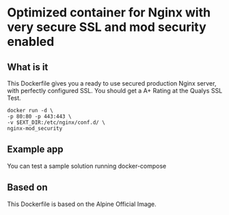 # Optimized container for Nginx with very secure SSL and mod security enabled

## What is it

This Dockerfile gives you a ready to use secured production Nginx server, with perfectly configured SSL. You should get a A+ Rating at the Qualys SSL Test.

    docker run -d \
    -p 80:80 -p 443:443 \
    -v $EXT_DIR:/etc/nginx/conf.d/ \
    nginx-mod_security

## Example app
You can test a sample solution running docker-compose


## Based on

This Dockerfile is based on the Alpine Official Image.
